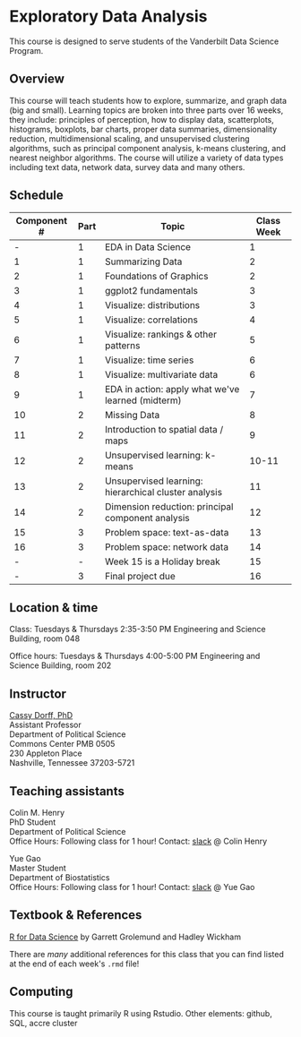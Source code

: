 # Exploratory Data Analysis

This course is designed to serve students of the Vanderbilt Data Science Program.

## Overview

This course will teach students how to explore, summarize, and graph data (big and small). Learning topics are broken into three parts over 16 weeks, they include: principles of perception, how to display data, scatterplots, histograms, boxplots, bar charts, proper data summaries, dimensionality reduction, multidimensional scaling, and unsupervised clustering algorithms, such as principal component analysis, k-means clustering, and nearest neighbor algorithms. The course will utilize a variety of data types including text data, network data, survey data and many others.

## Schedule

Component # | Part | Topic | Class Week |
|---|---|---|---|
| - | 1 | EDA in Data Science | 1  |  
| 1 | 1 | Summarizing Data | 2 |  
| 2 | 1 | Foundations of Graphics |  2 |   
| 3 | 1 | ggplot2 fundamentals  | 3  |
| 4 | 1 | Visualize: distributions  | 3  |    
| 5 | 1 | Visualize: correlations  | 4  |   
| 6 | 1 | Visualize: rankings & other patterns  | 5  |   
| 7 | 1 | Visualize: time series  | 6  |   
| 8 | 1 | Visualize: multivariate data  | 6  |   
| 9 | 1 | EDA in action: apply what we've learned (midterm) | 7  |   
| 10 | 2 | Missing Data | 8  |   
| 11 | 2 | Introduction to spatial data / maps | 9  |   
| 12 | 2 | Unsupervised learning: k-means | 10-11  |  
| 13 | 2 | Unsupervised learning: hierarchical cluster analysis | 11  |
| 14 | 2 | Dimension reduction: principal component analysis  | 12 |   
| 15 | 3 | Problem space: text-as-data  | 13 |   
| 16 | 3 | Problem space: network data  | 14 |  
| - | - | Week 15 is a Holiday break | 15 |
| - | 3 | Final project due | 16 |

## Location & time

Class:
Tuesdays & Thursdays
2:35-3:50 PM
Engineering and Science Building, room 048

Office hours:
Tuesdays & Thursdays
4:00-5:00 PM
Engineering and Science Building, room 202

## Instructor

[Cassy Dorff, PhD](https://www.cassydorff.com)<br>
Assistant Professor<br>
Department of Political Science<br>
Commons Center PMB 0505<br>
230 Appleton Place<br>
Nashville, Tennessee 37203-5721

## Teaching assistants

Colin M. Henry<br>
PhD Student<br>
Department of Political Science<br>
Office Hours: Following class for 1 hour!
Contact: [slack](https://vandydatasciencems.slack.com/messages/CM11W8RSB) @ Colin Henry

Yue Gao<br>
Master Student<br>
Department of Biostatistics <br>
Office Hours: Following class for 1 hour!
Contact: [slack](https://vandydatasciencems.slack.com/messages/CM11W8RSB) @ Yue Gao

## Textbook & References

[R for Data Science](https://r4ds.had.co.nz/) by Garrett Grolemund and Hadley Wickham

There are _many_ additional references for this class that you can find listed at the end of each week's `.rmd` file!

## Computing

This course is taught primarily R using Rstudio. Other elements: github, SQL, accre cluster
